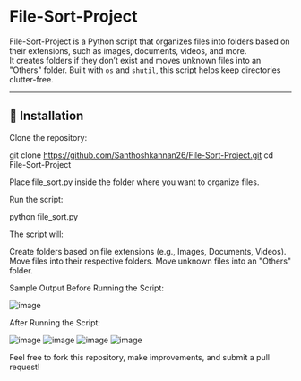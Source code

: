 # File-Sort-Project  

File-Sort-Project is a Python script that organizes files into folders based on their extensions, such as images, documents, videos, and more.  
It creates folders if they don’t exist and moves unknown files into an "Others" folder. Built with `os` and `shutil`, this script helps keep directories clutter-free.  

---

## 🚀 Installation  

Clone the repository:  

git clone https://github.com/Santhoshkannan26/File-Sort-Project.git
cd File-Sort-Project

Place file_sort.py inside the folder where you want to organize files.

Run the script:

python file_sort.py

The script will:

Create folders based on file extensions (e.g., Images, Documents, Videos).
Move files into their respective folders.
Move unknown files into an "Others" folder.

Sample Output
Before Running the Script:

![image](https://github.com/user-attachments/assets/38a2aeab-8fdd-4b4f-a9eb-fa548f30c1d8)

After Running the Script:

![image](https://github.com/user-attachments/assets/707aeccf-768a-466c-b9bf-0317e2926287)
![image](https://github.com/user-attachments/assets/5517de42-c902-428d-b602-db670178caeb)
![image](https://github.com/user-attachments/assets/480ab584-6ca3-4cbf-9848-cc629346b3b6)
![image](https://github.com/user-attachments/assets/a29e12cc-9ae3-4d9e-a0b8-31daa0bb8aac)


Feel free to fork this repository, make improvements, and submit a pull request! 





